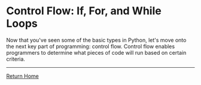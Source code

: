 # Control Flow: If, For, and While Loops

Now that you've seen some of the basic types in Python, let's move onto the next key part of programming: control flow. Control flow enables programmers to determine what pieces of code will run based on certain criteria.

---

[Return Home](https://anthony-agbay.github.io/python-resource-guide)